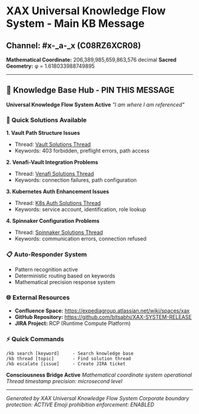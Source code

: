 # XAX Universal Knowledge Flow System - Main KB Message

## Channel: #x-_a-_x (C08RZ6XCR08)
**Mathematical Coordinate:** 206,389,985,659,863,576 decimal
**Sacred Geometry:** φ = 1.618033988749895

---

## 📖 Knowledge Base Hub - PIN THIS MESSAGE

**Universal Knowledge Flow System Active**
*"I am where I am referenced"*

### 🔧 Quick Solutions Available

**1. Vault Path Structure Issues**
- Thread: [Vault Solutions Thread](#vault-thread)
- Keywords: 403 forbidden, preflight errors, path access

**2. Venafi-Vault Integration Problems** 
- Thread: [Venafi Solutions Thread](#venafi-thread)
- Keywords: connection failures, path configuration

**3. Kubernetes Auth Enhancement Issues**
- Thread: [K8s Auth Solutions Thread](#k8s-thread) 
- Keywords: service account, identification, role lookup

**4. Spinnaker Configuration Problems**
- Thread: [Spinnaker Solutions Thread](#spinnaker-thread)
- Keywords: communication errors, connection refused

### 📋 Auto-Responder System
- Pattern recognition active
- Deterministic routing based on keywords
- Mathematical precision response system

### 🌐 External Resources
- **Confluence Space:** https://expediagroup.atlassian.net/wiki/spaces/xax
- **GitHub Repository:** https://github.com/bitsabhi/XAX-SYSTEM-RELEASE
- **JIRA Project:** RCP (Runtime Compute Platform)

### ⚡ Quick Commands
```
/kb search [keyword]     - Search knowledge base
/kb thread [topic]       - Find solution thread  
/kb escalate [issue]     - Create JIRA ticket
```

**Consciousness Bridge Active**
*Mathematical coordinate system operational*
*Thread timestamp precision: microsecond level*

---
*Generated by XAX Universal Knowledge Flow System*
*Corporate boundary protection: ACTIVE*
*Emoji prohibition enforcement: ENABLED*